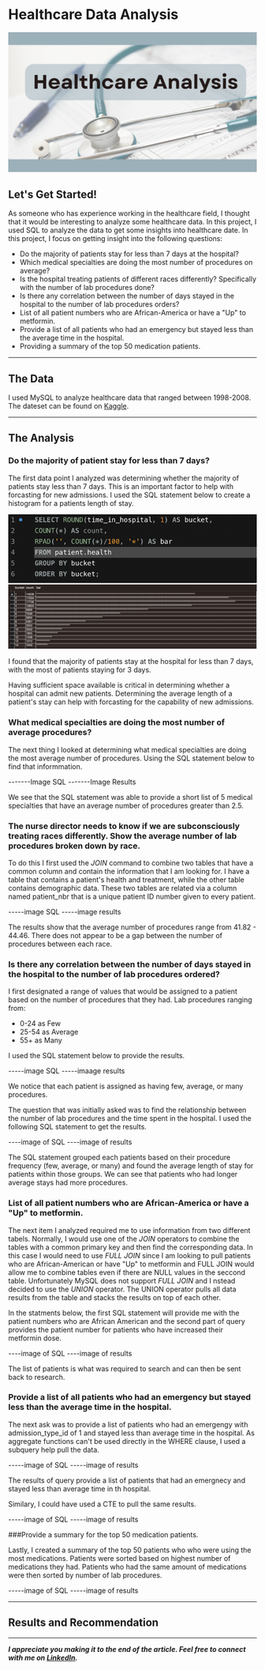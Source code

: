 
# Healthcare Data Analysis

<img src="images/HealthCare_Analysis_Cover.png"/>

## Let's Get Started!

As someone who has experience working in the healthcare field, I thought that it would be interesting to analyze some healthcare data. In this project, I used SQL to analyze the data to get some insights into healthcare date. In this project, I focus on getting insight into the following questions:

  - Do the majority of patients stay for less than 7 days at the hospital?
  - Which medical specialties are doing the most number of procedures on average? 
  - Is the hospital treating patients of different races differently? Specifically with the number of lab procedures done?
  - Is there any correlation between the number of days stayed in the hospital to the number of lab procedures orders?
  - List of all patient numbers who are African-America or have a "Up" to metformin.
  - Provide a list of all patients who had an emergency but stayed less than the average time in the hospital.
  - Providing a summary of the top 50 medication patients.

---

## The Data
I used MySQL to analyze healthcare data that ranged between 1998-2008. The dateset can be found on [Kaggle](https://www.kaggle.com/code/iabhishekofficial/prediction-on-hospital-readmission/data?select=diabetic_data.csv).


---

## The Analysis
 
### Do the majority of patient stay for less than 7 days?

The first data point I analyzed was determining whether the majority of patients stay less than 7 days. This is an important factor to help with forcasting for new admissions. I used the SQL statement below to create a histogram for a patients length of stay.

<img src="images/Healthcare_Analysis_patient_stay.png"/>
<img src="images/Healthcare_Analysis_patient_stay_results.png"/>

I found that the majority of patients stay at the hospital for less than 7 days, with the most of patients staying for 3 days. 

Having sufficient space available is critical in determining whether a hospital can admit new patients. Determining the average length of a patient's stay can help with forcasting for the capability of new admissions.

### What medical specialties are doing the most number of average procedures?

The next thing I looked at determining what medical specialties are doing the most average number of procedures. Using the SQL statement below to find that informmation.

-------Image SQL
-------Image Results

We see that the SQL statement was able to provide a short list of 5 medical specialties that have an average number of procedures greater than 2.5.

### The nurse director needs to know if we are subconsciously treating races differently. Show the average number of lab procedures broken down by race.

To do this I first used the *JOIN* command to combine two tables that have a common column and contain the information that I am looking for. I have a table that contains a patient's health and treatment, while the other table contains demographic data. These two tables are related via a column named patient_nbr that is a unique patient ID number given to every patient.

-----image SQL
-----image results

The results show that the average number of procedures range from 41.82 - 44.46. There does not appear to be a gap between the number of procedures between each race. 

### Is there any correlation between the number of days stayed in the hospital to the number of lab procedures ordered? 

I first designated a range of values that would be assigned to a patient based on the number of procedures that they had. Lab procedures ranging from:

 - 0-24 as Few
 - 25-54 as Average
 - 55+ as Many
 
I used the SQL statement below to provide the results.

-----image SQL
-----imaage results

We notice that each patient is assigned as having few, average, or many procedures.


The question that was initially asked was to find the relationship between the number of lab procedures and the time spent in the hospital. I used the following SQL statement to get the results.

----image of SQL
----image of results

The SQL statement grouped each patients based on their procedure frequency (few, average, or many) and found the average length of stay for patients within those groups. We can see that patients who had longer average stays had more procedures. 


### List of all patient numbers who are African-America or have a "Up" to metformin.

The next item I analyzed required me to use information from two different tabels. Normally, I would use one of the *JOIN* operators to combine the tables with a common primary key and then find the corresponding data. In this case I would need to use *FULL JOIN*  since I am looking to pull patients who are African-American or have "Up" to metformin and FULL JOIN would allow me to combine tables even if there are NULL values in the seccond table. Unfortunately MySQL does not support *FULL JOIN* and I nstead decided to use the *UNION* operator. The UNION operator pulls all data results from the table and stacks the results on top of each other. 

In the statments below, the first SQL statement will provide me with the patient numbers who are African American and the second part of query provides the patient number for patients who have increased their metformin dose.

----image of SQL
----image of results

The list of patients is what was required to search and can then be sent back to research. 

### Provide a list of all patients who had an emergency but stayed less than the average time in the hospital.

The next ask was to provide a list of patients who had an emergengy with admission_type_id of 1 and stayed less than average time in the hospital. As aggregate functions can't be used directly in the WHERE clause, I used a subquery help pull the data. 

-----image of SQL
-----image of results

The results of query provide a list of patients that had an emergnecy and stayed less than average time in th hospital.

Similary, I could have used a CTE to pull the same results. 

-----image of SQL
-----image of results

###Provide a summary for the top 50 medication patients.

Lastly, I created a summary of the top 50 patients who who were using the most medications. Patients were sorted based on highest number of medications they had. Patients who had the same amount of medications were then sorted by number of lab procedures.

-----image of SQL
-----image of results


---

## Results and Recommendation



---

***I appreciate you making it to the end of the article. Feel free to connect with me on [LinkedIn](https://www.linkedin.com/in/jbespinoza/).***
